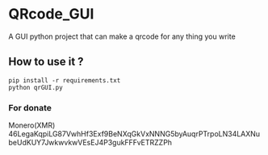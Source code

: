 # QRcode_GUI
A GUI python project that can make a qrcode for any thing you write 

## How to use it ?

```
pip install -r requirements.txt
python qrGUI.py
```

### For donate
Monero(XMR)
46LegaKqpiLG87VwhHf3Exf9BeNXqGkVxNNNG5byAuqrPTrpoLN34LAXNubeUdKUY7JwkwvkwVEsEJ4P3gukFFFvETRZZPh
